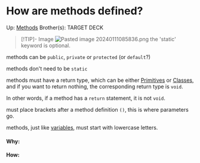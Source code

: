 # How are methods defined?

Up: [Methods](methods)
Brother(s):
TARGET DECK

> [!TIP]- Image
>![Pasted image 20240111085836.png](pasted_image_20240111085836.png)
> the 'static' keyword is optional.

methods can be `public`, `private` or `protected` (or `default`?)

methods don't need to be `static`

methods must have a return type, which can be either [Primitives](primitives) or [Classes](classes), and if you want to return nothing, the corresponding return type is `void`. 

In other words, if a method has a `return` statement, it is not `void`.

must place brackets after a method definition `()`, this is where parameters go.

methods, just like [variables](variables), must start with lowercase letters.






































#### Why:
#### How:









